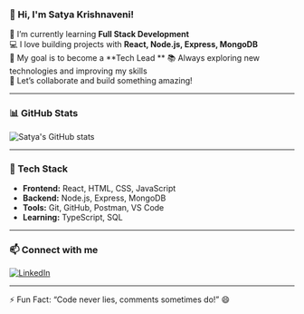 ### 👋 Hi, I'm Satya Krishnaveni!

🌱 I’m currently learning **Full Stack Development**  
💻 I love building projects with **React, Node.js, Express, MongoDB**  
🚀 My goal is to become a **Tech Lead ** 
📚 Always exploring new technologies and improving my skills  
🤝 Let’s collaborate and build something amazing!

---

### 📊 GitHub Stats

![Satya's GitHub stats](https://github-readme-stats.vercel.app/api?username=satyakrishnaveni&show_icons=true&theme=radical)

---

### 💼 Tech Stack

- **Frontend:** React, HTML, CSS, JavaScript  
- **Backend:** Node.js, Express, MongoDB  
- **Tools:** Git, GitHub, Postman, VS Code  
- **Learning:** TypeScript, SQL

---

### 📫 Connect with me

[![LinkedIn](https://img.shields.io/badge/LinkedIn-blue?style=for-the-badge&logo=linkedin)](https://linkedin.com/in/your-linkedin)  


---

⚡ Fun Fact: “Code never lies, comments sometimes do!” 😄

